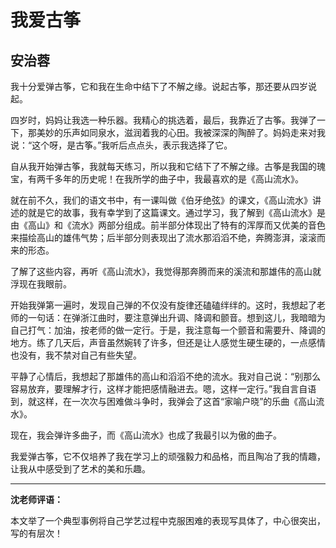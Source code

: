 # 我爱古筝 #

## 安治蓉 ##

我十分爱弹古筝，它和我在生命中结下了不解之缘。说起古筝，那还要从四岁说起。

四岁时，妈妈让我选一种乐器。我精心的挑选着，最后，我靠近了古筝。我弹了一下，那美妙的乐声如同泉水，滋润着我的心田。我被深深的陶醉了。妈妈走来对我说：“这个呀，是古筝。”我听后点点头，表示我选择了它。

自从我开始弹古筝，我就每天练习，所以我和它结下了不解之缘。古筝是我国的瑰宝，有两千多年的历史呢！在我所学的曲子中，我最喜欢的是《高山流水》。

就在前不久，我们的语文书中，有一课叫做《伯牙绝弦》的课文，《高山流水》讲述的就是它的故事，我有幸学到了这篇课文。通过学习，我了解到《高山流水》是由《高山》和《流水》两部分组成。前半部分体现出了特有的浑厚而又优美的音色来描绘高山的雄伟气势；后半部分则表现出了流水那滔滔不绝，奔腾澎湃，滚滚而来的形态。

了解了这些内容，再听《高山流水》，我觉得那奔腾而来的溪流和那雄伟的高山就浮现在我眼前。

开始我弹第一遍时，发现自己弹的不仅没有旋律还磕磕绊绊的。这时，我想起了老师的一句话：在弹浙江曲时，要注意弹出升调、降调和颤音。想到这儿，我暗暗为自己打气：加油，按老师的做一定行。于是，我注意每一个颤音和需要升、降调的地方。练了几天后，声音虽然婉转了许多，但还是让人感觉生硬生硬的，一点感情也没有，我不禁对自己有些失望。

平静了心情后，我想起了那雄伟的高山和滔滔不绝的流水。我对自己说：“别那么容易放弃，要理解才行，这样才能把感情融进去。嗯，这样一定行。”我自言自语到，就这样，在一次次与困难做斗争时，我弹会了这首“家喻户晓”的乐曲《高山流水》。

现在，我会弹许多曲子，而《高山流水》也成了我最引以为傲的曲子。

我爱弹古筝，它不仅培养了我在学习上的顽强毅力和品格，而且陶冶了我的情趣，让我从中感受到了艺术的美和乐趣。

----------------------------

**沈老师评语：**

本文举了一个典型事例将自己学艺过程中克服困难的表现写具体了，中心很突出，写的有层次！